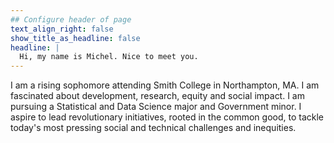 ```yaml
---
## Configure header of page
text_align_right: false
show_title_as_headline: false
headline: |
  Hi, my name is Michel. Nice to meet you. 
---
```


<!-- this is a subheadline -->
I am a rising sophomore attending Smith College in Northampton, MA. I am fascinated about development, research, equity and social impact. I am pursuing a Statistical and Data Science major and Government minor. I aspire to lead revolutionary initiatives, rooted in the common good, to tackle today's most pressing social and technical challenges and inequities. 
 
